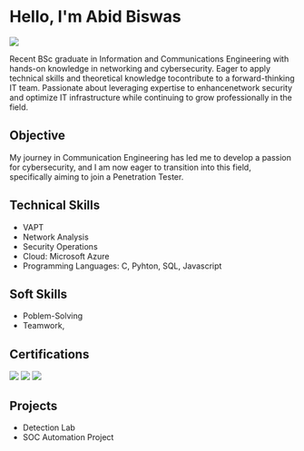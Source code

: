 # Hello, I'm Abid Biswas
<a href="https://linkedin.com"><img src="https://img.shields.io/badge/-LinkedIn-0072b1?&style=for-the-badge&logo=linkedin&logoColor=white" /></a>

Recent BSc graduate in Information and Communications Engineering with hands-on knowledge in networking and cybersecurity. Eager to apply technical skills and theoretical knowledge tocontribute to a forward-thinking IT team. Passionate about leveraging expertise to enhancenetwork security and optimize IT infrastructure while continuing to grow professionally in the field.

## Objective
My journey in Communication Engineering has led me to develop a passion for cybersecurity, and I am now eager to transition into this field, specifically aiming to join a Penetration Tester.

## Technical Skills
- VAPT
- Network Analysis
- Security Operations
- Cloud: Microsoft Azure
- Programming Languages: C, Pyhton, SQL, Javascript

## Soft Skills
- Poblem-Solving
- Teamwork,


## Certifications
<img src="https://img.shields.io/badge/CCNA-000080?style=for-the-badge&logo=cisco&logoColor=white" /> <img src="https://img.shields.io/badge/Google%20Cybersecurity%20Professional%20Certificate-4285F4?style=for-the-badge&logo=Google&logoColor=white&labelColor=EA4335&color=FBBC05&link=https://grow.google/certificates/cybersecurity/" /> <img src="https://img.shields.io/badge/Cisco_CyberOps-003F8C?style=for-the-badge&logo=cisco&logoColor=white" />








</div>

## Projects
- Detection Lab
- SOC Automation Project













